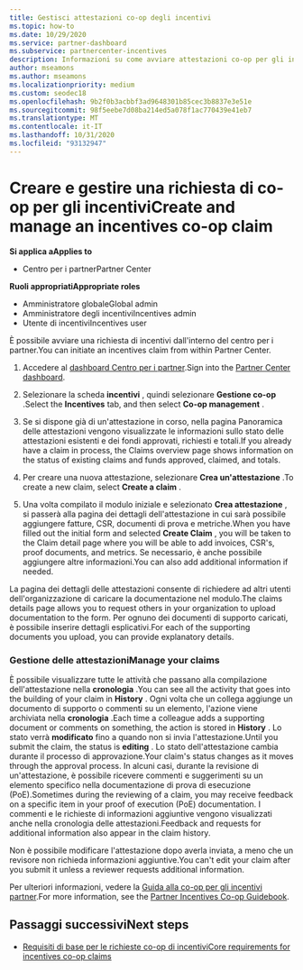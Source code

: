 ```yaml
---
title: Gestisci attestazioni co-op degli incentivi
ms.topic: how-to
ms.date: 10/29/2020
ms.service: partner-dashboard
ms.subservice: partnercenter-incentives
description: Informazioni su come avviare attestazioni co-op per gli incentivi dal centro per i partner. È possibile visualizzare tutte le attività che passano alla compilazione dell'attestazione nella cronologia.
author: mseamons
ms.author: mseamons
ms.localizationpriority: medium
ms.custom: seodec18
ms.openlocfilehash: 9b2f0b3acbbf3ad9648301b85cec3b8837e3e51e
ms.sourcegitcommit: 98f5eebe7d08ba214ed5a078f1ac770439e41eb7
ms.translationtype: MT
ms.contentlocale: it-IT
ms.lasthandoff: 10/31/2020
ms.locfileid: "93132947"
---
```

# <a name="create-and-manage-an-incentives-co-op-claim"></a><span data-ttu-id="9202c-104">Creare e gestire una richiesta di co-op per gli incentivi</span><span class="sxs-lookup"><span data-stu-id="9202c-104">Create and manage an incentives co-op claim</span></span>

<span data-ttu-id="9202c-105">**Si applica a**</span><span class="sxs-lookup"><span data-stu-id="9202c-105">**Applies to**</span></span>

- <span data-ttu-id="9202c-106">Centro per i partner</span><span class="sxs-lookup"><span data-stu-id="9202c-106">Partner Center</span></span>

<span data-ttu-id="9202c-107">**Ruoli appropriati**</span><span class="sxs-lookup"><span data-stu-id="9202c-107">**Appropriate roles**</span></span>

- <span data-ttu-id="9202c-108">Amministratore globale</span><span class="sxs-lookup"><span data-stu-id="9202c-108">Global admin</span></span>
- <span data-ttu-id="9202c-109">Amministratore degli incentivi</span><span class="sxs-lookup"><span data-stu-id="9202c-109">Incentives admin</span></span>
- <span data-ttu-id="9202c-110">Utente di incentivi</span><span class="sxs-lookup"><span data-stu-id="9202c-110">Incentives user</span></span>

<span data-ttu-id="9202c-111">È possibile avviare una richiesta di incentivi dall'interno del centro per i partner.</span><span class="sxs-lookup"><span data-stu-id="9202c-111">You can initiate an incentives claim from within Partner Center.</span></span>

1. <span data-ttu-id="9202c-112">Accedere al [dashboard Centro per i partner](https://partner.microsoft.com/dashboard/).</span><span class="sxs-lookup"><span data-stu-id="9202c-112">Sign into the [Partner Center dashboard](https://partner.microsoft.com/dashboard/).</span></span>

2. <span data-ttu-id="9202c-113">Selezionare la scheda **incentivi** , quindi selezionare **Gestione co-op** .</span><span class="sxs-lookup"><span data-stu-id="9202c-113">Select the **Incentives** tab, and then select **Co-op management** .</span></span>

3. <span data-ttu-id="9202c-114">Se si dispone già di un'attestazione in corso, nella pagina Panoramica delle attestazioni vengono visualizzate le informazioni sullo stato delle attestazioni esistenti e dei fondi approvati, richiesti e totali.</span><span class="sxs-lookup"><span data-stu-id="9202c-114">If you already have a claim in process, the Claims overview page shows information on the status of existing claims and funds approved, claimed, and totals.</span></span>

4. <span data-ttu-id="9202c-115">Per creare una nuova attestazione, selezionare **Crea un'attestazione** .</span><span class="sxs-lookup"><span data-stu-id="9202c-115">To create a new claim, select **Create a claim** .</span></span>

5. <span data-ttu-id="9202c-116">Una volta compilato il modulo iniziale e selezionato **Crea attestazione** , si passerà alla pagina dei dettagli dell'attestazione in cui sarà possibile aggiungere fatture, CSR, documenti di prova e metriche.</span><span class="sxs-lookup"><span data-stu-id="9202c-116">When you have filled out the initial form and selected **Create Claim** , you will be taken to the Claim detail page where you will be able to add invoices, CSR's, proof documents, and metrics.</span></span> <span data-ttu-id="9202c-117">Se necessario, è anche possibile aggiungere altre informazioni.</span><span class="sxs-lookup"><span data-stu-id="9202c-117">You can also add additional information if needed.</span></span>

<span data-ttu-id="9202c-118">La pagina dei dettagli delle attestazioni consente di richiedere ad altri utenti dell'organizzazione di caricare la documentazione nel modulo.</span><span class="sxs-lookup"><span data-stu-id="9202c-118">The claims details page allows you to request others in your organization to upload documentation to the form.</span></span> <span data-ttu-id="9202c-119">Per ognuno dei documenti di supporto caricati, è possibile inserire dettagli esplicativi.</span><span class="sxs-lookup"><span data-stu-id="9202c-119">For each of the supporting documents you upload, you can provide explanatory details.</span></span> 

### <a name="manage-your-claims"></a><span data-ttu-id="9202c-120">Gestione delle attestazioni</span><span class="sxs-lookup"><span data-stu-id="9202c-120">Manage your claims</span></span>

<span data-ttu-id="9202c-121">È possibile visualizzare tutte le attività che passano alla compilazione dell'attestazione nella **cronologia** .</span><span class="sxs-lookup"><span data-stu-id="9202c-121">You can see all the activity that goes into the building of your claim in **History** .</span></span> <span data-ttu-id="9202c-122">Ogni volta che un collega aggiunge un documento di supporto o commenti su un elemento, l'azione viene archiviata nella **cronologia** .</span><span class="sxs-lookup"><span data-stu-id="9202c-122">Each time a colleague adds a supporting document or comments on something, the action is stored in **History** .</span></span> <span data-ttu-id="9202c-123">Lo stato verrà **modificato** fino a quando non si invia l'attestazione.</span><span class="sxs-lookup"><span data-stu-id="9202c-123">Until you submit the claim, the status is **editing** .</span></span> <span data-ttu-id="9202c-124">Lo stato dell'attestazione cambia durante il processo di approvazione.</span><span class="sxs-lookup"><span data-stu-id="9202c-124">Your claim's status changes as it moves through the approval process.</span></span> <span data-ttu-id="9202c-125">In alcuni casi, durante la revisione di un'attestazione, è possibile ricevere commenti e suggerimenti su un elemento specifico nella documentazione di prova di esecuzione (PoE).</span><span class="sxs-lookup"><span data-stu-id="9202c-125">Sometimes during the reviewing of a claim, you may receive feedback on a specific item in your proof of execution (PoE) documentation.</span></span> <span data-ttu-id="9202c-126">I commenti e le richieste di informazioni aggiuntive vengono visualizzati anche nella cronologia delle attestazioni.</span><span class="sxs-lookup"><span data-stu-id="9202c-126">Feedback and requests for additional information also appear in the claim history.</span></span>

<span data-ttu-id="9202c-127">Non è possibile modificare l'attestazione dopo averla inviata, a meno che un revisore non richieda informazioni aggiuntive.</span><span class="sxs-lookup"><span data-stu-id="9202c-127">You can't edit your claim after you submit it unless a reviewer requests additional information.</span></span>

<span data-ttu-id="9202c-128">Per ulteriori informazioni, vedere la [Guida alla co-op per gli incentivi partner](https://assetsprod.microsoft.com/co-op-guidebook.pdf).</span><span class="sxs-lookup"><span data-stu-id="9202c-128">For more information, see the [Partner Incentives Co-op Guidebook](https://assetsprod.microsoft.com/co-op-guidebook.pdf).</span></span>

## <a name="next-steps"></a><span data-ttu-id="9202c-129">Passaggi successivi</span><span class="sxs-lookup"><span data-stu-id="9202c-129">Next steps</span></span>

- [<span data-ttu-id="9202c-130">Requisiti di base per le richieste co-op di incentivi</span><span class="sxs-lookup"><span data-stu-id="9202c-130">Core requirements for incentives co-op claims</span></span>](core-requirements.md)